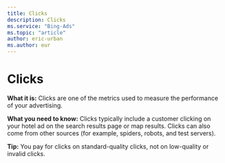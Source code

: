```yaml
---
title: Clicks
description: Clicks
ms.service: "Bing-Ads"
ms.topic: "article"
author: eric-urban
ms.author: eur
---
```


# Clicks

**What it is:**  Clicks are one of the metrics used to measure the performance of your advertising.

**What you need to know:**  Clicks typically include a customer clicking on your hotel ad on the search results page or map results. Clicks can also come from other sources (for example, spiders, robots, and test servers).

**Tip:**  You pay for clicks on standard-quality clicks, not on low-quality or invalid clicks.


